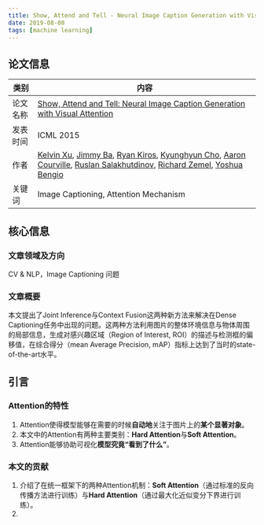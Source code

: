 ```yaml
---
title: Show, Attend and Tell - Neural Image Caption Generation with Visual Attention
date: 2019-08-08
tags: [machine learning]
---
```


## 论文信息

| 类别     | 内容                                                         |
| -------- | ------------------------------------------------------------ |
| 论文名称 | [Show, Attend and Tell: Neural Image Caption Generation with Visual Attention](https://arxiv.org/abs/1502.03044) |
| 发表时间 | ICML 2015                                                    |
| 作者     | [Kelvin Xu](https://arxiv.org/search/cs?searchtype=author&query=Xu%2C+K), [Jimmy Ba](https://arxiv.org/search/cs?searchtype=author&query=Ba%2C+J), [Ryan Kiros](https://arxiv.org/search/cs?searchtype=author&query=Kiros%2C+R), [Kyunghyun Cho](https://arxiv.org/search/cs?searchtype=author&query=Cho%2C+K), [Aaron Courville](https://arxiv.org/search/cs?searchtype=author&query=Courville%2C+A), [Ruslan Salakhutdinov](https://arxiv.org/search/cs?searchtype=author&query=Salakhutdinov%2C+R), [Richard Zemel](https://arxiv.org/search/cs?searchtype=author&query=Zemel%2C+R), [Yoshua Bengio](https://arxiv.org/search/cs?searchtype=author&query=Bengio%2C+Y) |
| 关键词   | Image Captioning, Attention Mechanism                        |

## 核心信息

### 文章领域及方向

CV & NLP，Image Captioning 问题

### 文章概要

本文提出了Joint Inference与Context Fusion这两种新方法来解决在Dense Captioning任务中出现的问题。这两种方法利用图片的整体环境信息与物体周围的局部信息，生成对感兴趣区域（Region of Interest, ROI）的描述与检测框的偏移值，在综合得分（mean Average Precision, mAP）指标上达到了当时的state-of-the-art水平。

<!-- more --> 

## 引言

### Attention的特性

1. Attention使得模型能够在需要的时候**自动地**关注于图片上的**某个显著对象**。
2. 本文中的Attention有两种主要类别：**Hard Attention**与**Soft Attention**。
3. Attention能够协助可视化**模型究竟“看到了什么”**。

### 本文的贡献

1. 介绍了在统一框架下的两种Attention机制：**Soft Attention**（通过标准的反向传播方法进行训练）与**Hard Attention**（通过最大化近似变分下界进行训练）。
2. 